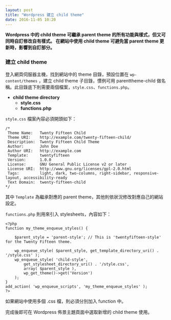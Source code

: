 ```yaml
---
layout: post
title: "Wordpress 建立 child theme"
date: 2016-11-05 10:20
---
```


**Wordpress 中的 child theme 可繼承 parent theme 的所有功能與樣式，但又可同時自訂修改自有樣式。
在網站中使用 child theme 可避免當 parent theme 更新時，影響到自訂部分。**

### 建立 child theme ###

登入網頁伺服器主機，找到網站中的 theme 目錄，預設位置在 `wp-content/themes` ，建立 child theme 子目錄，慣例可用 parenttheme-child 做名稱。此目錄底下則需要兩個檔案，`style.css`、`functions.php`。

- **child theme directory**
    - **style.css**
    - **functions.php**

`style.css` 檔案內容必須開頭如下：

    /*
     Theme Name:   Twenty Fifteen Child
     Theme URI:    http://example.com/twenty-fifteen-child/
     Description:  Twenty Fifteen Child Theme
     Author:       John Doe
     Author URI:   http://example.com
     Template:     twentyfifteen
     Version:      1.0.0
     License:      GNU General Public License v2 or later
     License URI:  http://www.gnu.org/licenses/gpl-2.0.html
     Tags:         light, dark, two-columns, right-sidebar, responsive-layout, accessibility-ready
     Text Domain:  twenty-fifteen-child
    */
 
其中 `Template` 為繼承對應的 parent theme，其他則依狀況修改對應自己的網站設定。

`functions.php` 則用來引入 stylesheets，內容如下：

    <?php
    function my_theme_enqueue_styles() {
    
        $parent_style = 'parent-style'; // This is 'twentyfifteen-style' for the Twenty Fifteen theme.
    
        wp_enqueue_style( $parent_style, get_template_directory_uri() . '/style.css' );
        wp_enqueue_style( 'child-style',
            get_stylesheet_directory_uri() . '/style.css',
            array( $parent_style ),
            wp_get_theme()->get('Version')
        );
    }
    add_action( 'wp_enqueue_scripts', 'my_theme_enqueue_styles' );
    ?>

如果網站中使用多個 .css 檔，則必須分別加入 function 中。

完成後即可在 Wordpress 佈景主題頁面中選取新增的 child theme 使用。